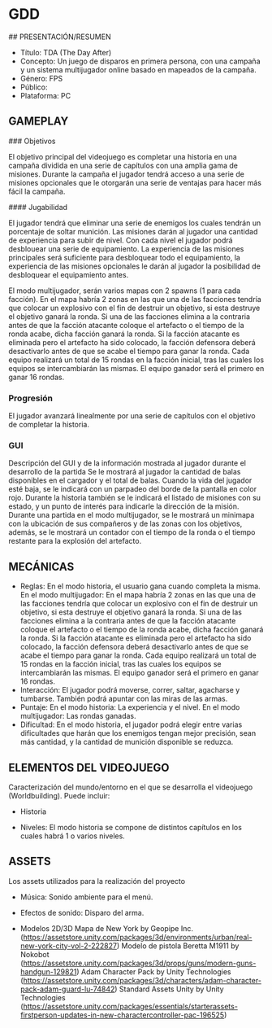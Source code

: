 # GDD

## PRESENTACIÓN/RESUMEN

- Título: TDA (The Day After)
- Concepto: Un juego de disparos en primera persona, con una campaña y un sistema multijugador online basado en mapeados de la campaña.
- Género: FPS
- Público:
- Plataforma: PC

## GAMEPLAY

### Objetivos

El objetivo principal del videojuego es completar una historia en una campaña dividida en una serie de capítulos con una amplia gama de misiones.
Durante la campaña el jugador tendrá acceso a una serie de misiones opcionales que le otorgarán una serie de ventajas para hacer más fácil la campaña.

#### Jugabilidad

El jugador tendrá que eliminar una serie de enemigos los cuales tendrán un porcentaje de soltar munición.
Las misiones darán al jugador una cantidad de experiencia para subir de nivel.
Con cada nivel el jugador podrá desblouear una serie de equipamiento.
La experiencia de las misiones principales será suficiente para desbloquear todo el equipamiento, la experiencia de las misiones opcionales le darán al jugador la posibilidad de desbloquear el equipamiento antes.

El modo multijugador, serán varios mapas con 2 spawns (1 para cada facción).
En el mapa habría 2 zonas en las que una de las facciones tendría que colocar un explosivo con el fin de destruir un objetivo, si esta destruye el objetivo ganará la ronda.
Si una de las facciones elimina a la contraria antes de que la facción atacante coloque el artefacto o el tiempo de la ronda acabe, dicha facción ganará la ronda.
Si la facción atacante es eliminada pero el artefacto ha sido colocado, la facción defensora deberá desactivarlo antes de que se acabe el tiempo para ganar la ronda.
Cada equipo realizará un total de 15 rondas en la facción inicial, tras las cuales los equipos se intercambiarán las mismas.
El equipo ganador será el primero en ganar 16 rondas.

### Progresión

El jugador avanzará linealmente por una serie de capítulos con el objetivo de completar la historia.

### GUI

Descripción del GUI y de la información mostrada al jugador durante el desarrollo de la partida
Se le mostrará al jugador la cantidad de balas disponibles en el cargador y el total de balas.
Cuando la vida del jugador esté baja, se le indicará con un parpadeo del borde de la pantalla en color rojo.
Durante la historia también se le indicará el listado de misiones con su estado, y un punto de interés para indicarle la dirección de la misión.
Durante una partida en el modo multijugador, se le mostrará un minimapa con la ubicación de sus compañeros y de las zonas con los objetivos, además, se le mostrará un contador con el tiempo de la ronda o el tiempo restante para la explosión del artefacto.

## MECÁNICAS

- Reglas:
  En el modo historia, el usuario gana cuando completa la misma.
  En el modo multijugador:
  En el mapa habría 2 zonas en las que una de las facciones tendría que colocar un explosivo con el fin de destruir un objetivo, si esta destruye el objetivo ganará la ronda.
  Si una de las facciones elimina a la contraria antes de que la facción atacante coloque el artefacto o el tiempo de la ronda acabe, dicha facción ganará la ronda.
  Si la facción atacante es eliminada pero el artefacto ha sido colocado, la facción defensora deberá desactivarlo antes de que se acabe el tiempo para ganar la ronda.
  Cada equipo realizará un total de 15 rondas en la facción inicial, tras las cuales los equipos se intercambiarán las mismas.
  El equipo ganador será el primero en ganar 16 rondas.
- Interacción:
  El jugador podrá moverse, correr, saltar, agacharse y tumbarse. También podrá apuntar con las miras de las armas.
- Puntaje:
  En el modo historia: La experiencia y el nivel.
  En el modo multijugador: Las rondas ganadas.
- Dificultad:
  En el modo historia, el jugador podrá elegir entre varias dificultades que harán que los enemigos tengan mejor precisión, sean más cantidad, y la cantidad de munición disponible se reduzca.

## ELEMENTOS DEL VIDEOJUEGO

Caracterización del mundo/entorno en el que se desarrolla el videojuego (Worldbuilding). Puede incluir:

- Historia

- Niveles:
  El modo historia se compone de distintos capítulos en los cuales habrá 1 o varios niveles.

## ASSETS

Los assets utilizados para la realización del proyecto

- Música:
  Sonido ambiente para el menú.

- Efectos de sonido:
  Disparo del arma.

- Modelos 2D/3D
  Mapa de New York by Geopipe Inc. (https://assetstore.unity.com/packages/3d/environments/urban/real-new-york-city-vol-2-222827)
  Modelo de pistola Beretta M1911 by Nokobot (https://assetstore.unity.com/packages/3d/props/guns/modern-guns-handgun-129821)
  Adam Character Pack by Unity Technologies (https://assetstore.unity.com/packages/3d/characters/adam-character-pack-adam-guard-lu-74842)
  Standard Assets Unity by Unity Technologies (https://assetstore.unity.com/packages/essentials/starterassets-firstperson-updates-in-new-charactercontroller-pac-196525)
